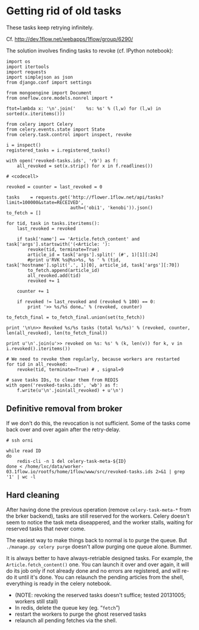 
# Getting rid of old tasks

These tasks keep retrying infinitely.

Cf. http://dev.1flow.net/webapps/1flow/group/6290/

The solution involves finding tasks to revoke (cf. IPython notebook):

    import os
    import itertools
    import requests
    import simplejson as json
    from django.conf import settings

    from mongoengine import Document
    from oneflow.core.models.nonrel import *

    ftot=lambda x: '\n'.join('    %s: %s' % (l,w) for (l,w) in sorted(x.iteritems()))

    from celery import Celery
    from celery.events.state import State
    from celery.task.control import inspect, revoke

    i = inspect()
    registered_tasks = i.registered_tasks()

    with open('revoked-tasks.ids', 'rb') as f:
        all_revoked = set(x.strip() for x in f.readlines())

    # <codecell>

    revoked = counter = last_revoked = 0

    tasks    = requests.get('http://flower.1flow.net/api/tasks?limit=100000&state=RECEIVED',
                            auth=('obi1', 'kenobi')).json()
    to_fetch = []

    for tid, task in tasks.iteritems():
        last_revoked = revoked

        if task['name'] == 'Article.fetch_content' and task['args'].startswith('(<Article: '):
            revoke(tid, terminate=True)
            article_id = task['args'].split(' (#', 1)[1][:24]
            #print u'RVK %s@%s>%s, %s ' % (tid, task['hostname'].split('.', 1)[0], article_id, task['args'][:70])
            to_fetch.append(article_id)
            all_revoked.add(tid)
            revoked += 1

        counter += 1

        if revoked != last_revoked and (revoked % 100) == 0:
            print '>> %s/%s done…' % (revoked, counter)

    to_fetch_final = to_fetch_final.union(set(to_fetch))

    print '\n\n>> Revoked %s/%s tasks (total %s/%s)' % (revoked, counter, len(all_revoked), len(to_fetch_final))

    print u'\n'.join(u'>> revoked on %s: %s' % (k, len(v)) for k, v in i.revoked().iteritems())

    # We need to revoke them regularly, because workers are restarted
    for tid in all_revoked:
        revoke(tid, terminate=True) # , signal=9

    # save tasks IDs, to clear them from REDIS
    with open('revoked-tasks.ids', 'wb') as f:
        f.write(u'\n'.join(all_revoked) + u'\n')


## Definitive removal from broker

If we don't do this, the revocation is not sufficient. Some of the tasks come back over and over again after the retry-delay.

    # ssh orni

    while read ID
    do
        redis-cli -n 1 del celery-task-meta-${ID}
    done < /home/lxc/data/worker-03.1flow.io/rootfs/home/1flow/www/src/revoked-tasks.ids 2>&1 | grep '1' | wc -l


## Hard cleaning

After having done the previous operation (remove `celery-task-meta-*` from the brker backend), tasks are still reserved for the workers. Celery doesn't seem to notice the task meta diseappered, and the worker stalls, waiting for reserved tasks that never come.

The easiest way to make things back to normal is to purge the queue. But `./manage.py celery purge` doesn't allow purging one queue alone. Bummer.

It is always better to have always-retriable designed tasks. For example, the `Article.fetch_content()` one. You can launch it over and over again, it will do its job only if not already done and no errors are registered, and will re-do it until it's done. You can relaunch the pending articles from the shell, everything is ready in the celery notebook.


- (NOTE: revoking the reserved tasks doesn't suffice; tested 20131005; workers still stall)
- In redis, delete the queue key (eg. “`fetch`”)
- restart the workers to purge the ghost reserved tasks
- relaunch all pending fetches via the shell.
